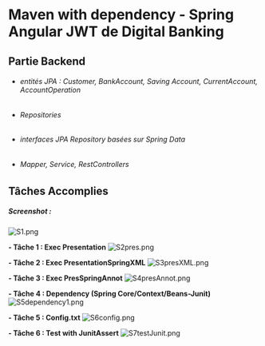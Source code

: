# Maven with dependency - Spring Angular JWT de Digital Banking

## Partie Backend
* ###### entités JPA : Customer, BankAccount, Saving Account, CurrentAccount, AccountOperation
* ###### Repositories
* ###### interfaces JPA Repository basées sur Spring Data
* ###### Mapper, Service, RestControllers

## Tâches Accomplies
##### Screenshot :
![S1.png](Screen4github%2FS1.png)

**- Tâche 1 : Exec Presentation**
![S2pres.png](Screen4github%2FS2pres.png)

**- Tâche 2 : Exec PresentationSpringXML**
![S3presXML.png](Screen4github%2FS3presXML.png)

**- Tâche 3 : Exec PresSpringAnnot**
![S4presAnnot.png](Screen4github%2FS4presAnnot.png)

**- Tâche 4 : Dependency (Spring Core/Context/Beans-Junit)**
![S5dependency1.png](Screen4github%2FS5dependency1.png)

**- Tâche 5 : Config.txt**
![S6config.png](Screen4github%2FS6config.png)

**- Tâche 6 : Test with JunitAssert**
![S7testJunit.png](Screen4github%2FS7testJunit.png)